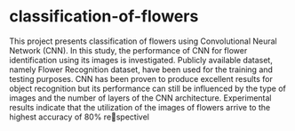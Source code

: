 # classification-of-flowers

This project presents classification of flowers using Convolutional
Neural Network (CNN). In this study, the performance of CNN for
flower identification using its images is investigated. Publicly available dataset, namely Flower Recognition dataset, have been used for
the training and testing purposes. CNN has been proven to produce
excellent results for object recognition but its performance can still
be influenced by the type of images and the number of layers of the
CNN architecture. Experimental results indicate that the utilization
of the images of flowers arrive to the highest accuracy of 80% respectivel
